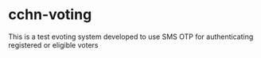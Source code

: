 # cchn-voting
This is a test evoting system developed to use SMS OTP for authenticating registered or eligible voters
